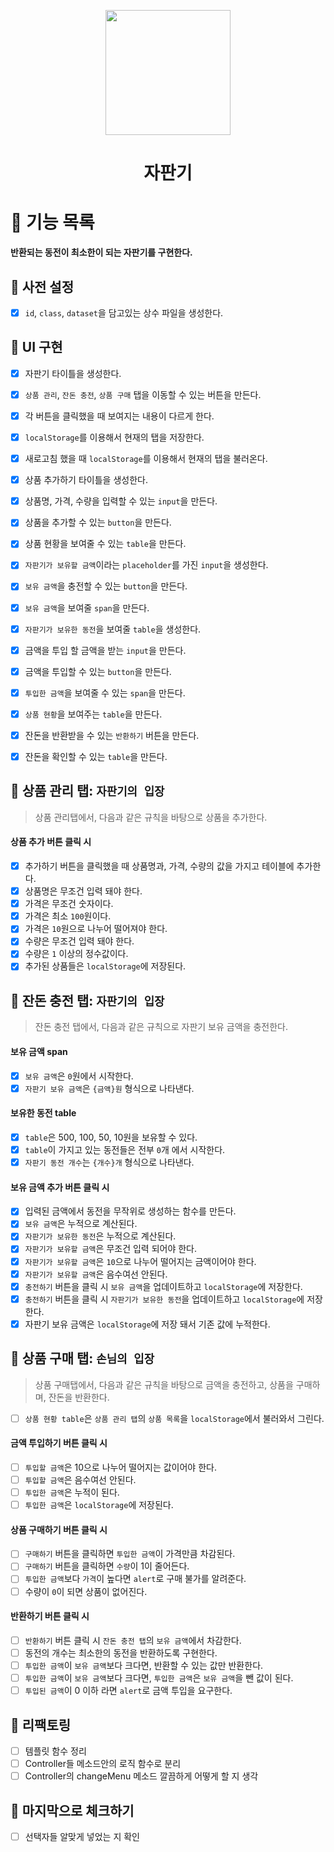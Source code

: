 <p align="middle" >
  <img width="200px;" src="https://github.com/woowacourse/javascript-vendingmachine-precourse/blob/main/images/beverage_icon.png?raw=true"/>
</p>
<h1 align="middle">자판기</h1>

# 📌 기능 목록

**반환되는 동전이 최소한이 되는 자판기를 구현한다.**

## 📍 사전 설정

- [x] `id`, `class`, `dataset`을 담고있는 상수 파일을 생성한다.

## 📍 UI 구현

- [x] 자판기 타이틀을 생성한다.
- [x] `상품 관리`, `잔돈 충전`, `상품 구매` 탭을 이동할 수 있는 버튼을 만든다.
- [x] 각 버튼을 클릭했을 때 보여지는 내용이 다르게 한다.
- [x] `localStorage`를 이용해서 현재의 탭을 저장한다.
- [x] 새로고침 했을 때 `localStorage`를 이용해서 현재의 탭을 불러온다.

- [x] 상품 추가하기 타이틀을 생성한다.
- [x] 상품명, 가격, 수량을 입력할 수 있는 `input`을 만든다.
- [x] 상품을 추가할 수 있는 `button`을 만든다.
- [x] 상품 현황을 보여줄 수 있는 `table`을 만든다.

- [x] `자판기가 보유할 금액`이라는 `placeholder`를 가진 `input`을 생성한다.
- [x] `보유 금액`을 충전할 수 있는 `button`을 만든다.
- [x] `보유 금액`을 보여줄 `span`을 만든다.
- [x] `자판기가 보유한 동전`을 보여줄 `table`을 생성한다.

- [x] 금액을 투입 할 금액을 받는 `input`을 만든다.
- [x] 금액을 투입할 수 있는 `button`을 만든다.
- [x] `투입한 금액`을 보여줄 수 있는 `span`을 만든다.
- [x] `상품 현황`을 보여주는 `table`을 만든다.
- [x] 잔돈을 반환받을 수 있는 `반환하기` 버튼을 만든다.
- [x] 잔돈을 확인할 수 있는 `table`을 만든다.

## 📍 상품 관리 탭: `자판기의 입장`

> 상품 관리탭에서, 다음과 같은 규칙을 바탕으로 상품을 추가한다.

#### 상품 추가 버튼 클릭 시

- [x] 추가하기 버튼을 클릭했을 때 상품명과, 가격, 수량의 값을 가지고 테이블에 추가한다.
- [x] 상품명은 무조건 입력 돼야 한다.
- [x] 가격은 무조건 숫자이다.
- [x] 가격은 최소 `100`원이다.
- [x] 가격은 `10`원으로 나누어 떨어져야 한다.
- [x] 수량은 무조건 입력 돼야 한다.
- [x] 수량은 `1` 이상의 정수값이다.
- [x] 추가된 상품들은 `localStorage`에 저장된다.

## 📍 잔돈 충전 탭: `자판기의 입장`

> 잔돈 충전 탭에서, 다음과 같은 규칙으로 자판기 보유 금액을 충전한다.

#### 보유 금액 span

- [x] `보유 금액`은 `0`원에서 시작한다.
- [x] `자판기 보유 금액`은 `{금액}원` 형식으로 나타낸다.

#### 보유한 동전 table

- [x] `table`은 500, 100, 50, 10원을 보유할 수 있다.
- [x] `table`이 가지고 있는 동전들은 전부 `0`개 에서 시작한다.
- [x] `자판기 동전 개수`는 `{개수}개` 형식으로 나타낸다.

#### 보유 금액 추가 버튼 클릭 시

- [x] 입력된 금액에서 동전을 무작위로 생성하는 함수를 만든다.
- [x] `보유 금액`은 누적으로 계산된다.
- [x] `자판기가 보유한 동전`은 누적으로 계산된다.
- [x] `자판기가 보유할 금액`은 무조건 입력 되어야 한다.
- [x] `자판기가 보유할 금액`은 `10`으로 나누어 떨어지는 금액이어야 한다.
- [x] `자판기가 보유할 금액`은 음수여선 안된다.
- [x] `충전하기` 버튼을 클릭 시 `보유 금액`을 업데이트하고 `localStorage`에 저장한다.
- [x] `충전하기` 버튼을 클릭 시 `자판기가 보유한 동전`을 업데이트하고 `localStorage`에 저장한다.
- [x] 자판기 보유 금액은 `localStorage`에 저장 돼서 기존 값에 누적한다.

## 📍 상품 구매 탭: `손님의 입장`

> 상품 구매탭에서, 다음과 같은 규칙을 바탕으로 금액을 충전하고, 상품을 구매하며, 잔돈을 반환한다.

- [ ] `상품 현황 table`은 `상품 관리 탭`의 `상품 목록`을 `localStorage`에서 불러와서 그린다.

#### 금액 투입하기 버튼 클릭 시

- [ ] `투입할 금액`은 10으로 나누어 떨어지는 값이어야 한다.
- [ ] `투입할 금액`은 음수여선 안된다.
- [ ] `투입한 금액`은 누적이 된다.
- [ ] `투입한 금액`은 `localStorage`에 저장된다.

#### 상품 구매하기 버튼 클릭 시

- [ ] `구매하기` 버튼을 클릭하면 `투입한 금액`이 가격만큼 차감된다.
- [ ] `구매하기` 버튼을 클릭하면 `수량`이 1이 줄어든다.
- [ ] `투입한 금액`보다 `가격`이 높다면 `alert`로 구매 불가를 알려준다.
- [ ] 수량이 `0`이 되면 상품이 없어진다.

#### 반환하기 버튼 클릭 시

- [ ] `반환하기` 버튼 클릭 시 `잔돈 충전 탭`의 `보유 금액`에서 차감한다.
- [ ] 동전의 개수는 최소한의 동전을 반환하도록 구현한다.
- [ ] `투입한 금액`이 `보유 금액`보다 크다면, 반환할 수 있는 값만 반환한다.
- [ ] `투입한 금액`이 `보유 금액`보다 크다면, `투입한 금액`은 `보유 금액`을 뺀 값이 된다.
- [ ] `투입된 금액`이 0 이하 라면 `alert`로 금액 투입을 요구한다.

## 📍 리팩토링

- [ ] 템플릿 함수 정리
- [ ] Controller들 메소드안의 로직 함수로 분리
- [ ] Controller의 changeMenu 메소드 깔끔하게 어떻게 할 지 생각

## 📍 마지막으로 체크하기

- [ ] 선택자들 알맞게 넣었는 지 확인
